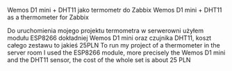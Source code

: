 Wemos D1 mini + DHT11 jako termometr do Zabbix 
Wemos D1 mini + DHT11 as a thermometer for Zabbix

Do uruchomienia mojego projektu termometra w serwerowni użyłem modułu ESP8266  dokładniej Wemos D1 mini oraz czujnika DHT11, 
koszt całego zestawu to jakieś 25PLN 
To run my project of a thermometer in the server room I used the ESP8266 module, more precisely the Wemos D1 mini and the DHT11 sensor,
the cost of the whole set is about 25 PLN
